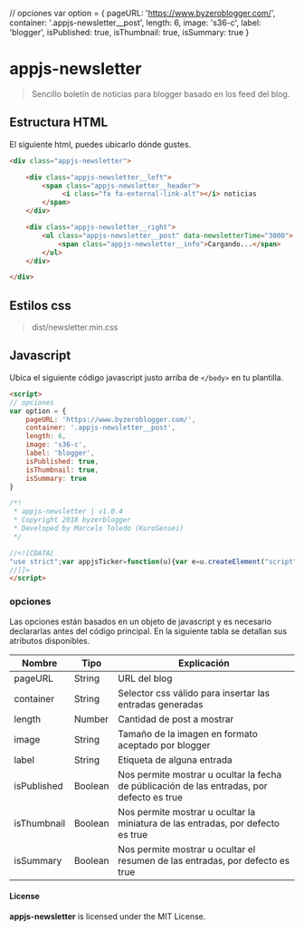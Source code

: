 // opciones
var option = {
	pageURL: 'https://www.byzeroblogger.com/',
	container: '.appjs-newsletter__post',
	length: 6,
	image: 's36-c',
	label: 'blogger',
	isPublished: true,
	isThumbnail: true,
	isSummary: true
}

# appjs-newsletter

> Sencillo boletín de noticias para blogger basado en los feed del blog.



## Estructura HTML

El siguiente html, puedes ubicarlo dónde gustes.

```html
<div class="appjs-newsletter">

	<div class="appjs-newsletter__left">
		<span class="appjs-newsletter__header">
			 <i class="fa fa-external-link-alt"></i> noticias
		</span>
	</div>

	<div class="appjs-newsletter__right">
		<ul class="appjs-newsletter__post" data-newsletterTime="3000">
			<span class="appjs-newsletter__info">Cargando...</span>
		</ul>
	</div>

</div>
```

## Estilos css

> dist/newsletter.min.css

## Javascript

Ubica el siguiente código javascript justo arriba de ```</body>``` en tu plantilla.

```html 
<script>
// opciones
var option = {
	pageURL: 'https://www.byzeroblogger.com/',
	container: '.appjs-newsletter__post',
	length: 6,
	image: 's36-c',
	label: 'blogger',
	isPublished: true,
	isThumbnail: true,
	isSummary: true
}

/*!
 * appjs-newsletter | v1.0.4
 * Copyright 2018 byzerblogger
 * Developed by Marcelo Toledo (KuroSensei)
 */

//<![CDATA[
"use strict";var appjsTicker=function(u){var e=u.createElement("script"),t=u.body;e.src=option.pageURL+"feeds/posts/default/-/"+option.label+"?alt=json-in-script&callback=appTicker&max-results="+option.length,t.appendChild(e),window.appTicker=function(e){var s,t,a,n,i,l,r,o,p=u.querySelector(option.container);p.innerHTML="";for(var c=0;c<e.feed.entry.length;c++)p.innerHTML+=(s=e.feed.entry[c],t=c,o=i=void 0,a=s.title.$t,n=s.media$thumbnail.url.replace("s72-c",option.image),i=s.summary?s.summary.$t:s.content.$t.replace(/<[^>]*>?/g,""),l=function(){for(var e=0;e<s.link.length;e++){var t=s.link[e];if("alternate"===t.rel)return t.href}}(),r=new Date(s.published.$t).toLocaleDateString("es-ES"),o="",o+='<li class="appjs-newsletter__item '+(0==t?"active":"")+'">',o+=option.isThumbnail?'<div class="appjs-newsletter__thumbnail"><img src="'+n+'" alt="'+a+'"></div>':"",o+='<div class="appjs-newsletter__contain">',o+='<a href="'+l+'" class="appjs-newsletter__title" title="'+a+'">'+a+" "+(option.isPublished?'<span class="appjs-newsletter__meta">'+r+"</span>":"")+"</a>",o+=option.isSummary?'<span class="appjs-newsletter__summary">'+(54<i.length?i.substr(0,54)+"...":i)+"</span>":"",o+="</div>",o+="</li>");!function(){function e(e,t){for(var s=document.querySelectorAll(e),a=0;a<s.length;a++)s[a].classList.remove(t)}var t=u.querySelectorAll(".appjs-newsletter__post li"),s=u.querySelector(".appjs-newsletter__post"),a=s.getAttribute("data-newsletterTime"),n=0,i=setInterval(function(){++n>t.length-1&&(n=0),e(".appjs-newsletter__post li","active"),t[n].classList.add("active")},a);s.addEventListener("mouseover",function(){clearInterval(i),e(".appjs-newsletter__post li","active"),t[n].classList.add("active")}),s.addEventListener("mouseout",function(){i=setInterval(function(){++n>t.length-1&&(n=0),e(".appjs-newsletter__post li","active"),t[n].classList.add("active")},a)})}()}}(document);
//]]>
</script>
```

### opciones

Las opciones están basados en un objeto de javascript y es necesario declararlas antes del código principal. En la siguiente tabla
se detallan sus atributos disponibles.

Nombre | Tipo | Explicación
------------ | -------------| -------------
pageURL | String | URL del blog
container | String | Selector css válido para insertar las entradas generadas
length | Number | Cantidad de post a mostrar
image | String | Tamaño de la imagen en formato aceptado por blogger
label | String | Etiqueta de alguna entrada
isPublished | Boolean | Nos permite mostrar u ocultar la fecha de públicación de las entradas, por defecto es true
isThumbnail | Boolean | Nos permite mostrar u ocultar la miniatura de las entradas, por defecto es true
isSummary | Boolean | Nos permite mostrar u ocultar el resumen de las entradas, por defecto es true

#### License

**appjs-newsletter** is licensed under the MIT License.